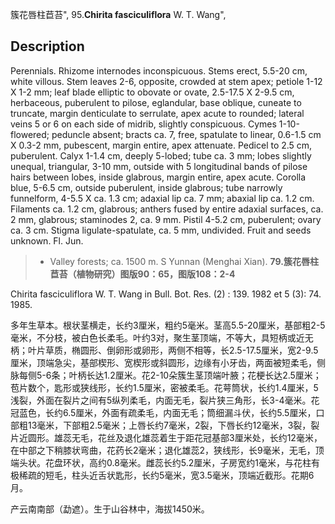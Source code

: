 簇花唇柱苣苔",
95.**Chirita fasciculiflora** W. T. Wang",

## Description
Perennials. Rhizome internodes inconspicuous. Stems erect, 5.5-20 cm, white villous. Stem leaves 2-6, opposite, crowded at stem apex; petiole 1-12 X 1-2 mm; leaf blade elliptic to obovate or ovate, 2.5-17.5 X 2-9.5 cm, herbaceous, puberulent to pilose, eglandular, base oblique, cuneate to truncate, margin denticulate to serrulate, apex acute to rounded; lateral veins 5 or 6 on each side of midrib, slightly conspicuous. Cymes 1-10-flowered; peduncle absent; bracts ca. 7, free, spatulate to linear, 0.6-1.5 cm X 0.3-2 mm, pubescent, margin entire, apex attenuate. Pedicel to 2.5 cm, puberulent. Calyx 1-1.4 cm, deeply 5-lobed; tube ca. 3 mm; lobes slightly unequal, triangular, 3-10 mm, outside with 5 longitudinal bands of pilose hairs between lobes, inside glabrous, margin entire, apex acute. Corolla blue, 5-6.5 cm, outside puberulent, inside glabrous; tube narrowly funnelform, 4-5.5 X ca. 1.3 cm; adaxial lip ca. 7 mm; abaxial lip ca. 1.2 cm. Filaments ca. 1.2 cm, glabrous; anthers fused by entire adaxial surfaces, ca. 2 mm, glabrous; staminodes 2, ca. 9 mm. Pistil 4-5.2 cm, puberulent; ovary ca. 3 cm. Stigma ligulate-spatulate, ca. 5 mm, undivided. Fruit and seeds unknown. Fl. Jun.

> * Valley forests; ca. 1500 m. S Yunnan (Menghai Xian).
**79.簇花唇柱苣苔（植物研究）图版90：65，图版108：2-4**

Chirita fasciculiflora W. T. Wang in Bull. Bot. Res. (2) : 139. 1982 et 5 (3): 74. 1985.

多年生草本。根状茎横走，长约3厘米，粗约5毫米。茎高5.5-20厘米，基部粗2-5毫米，不分枝，被白色长柔毛。叶约3对，聚生茎顶端，不等大，具短柄或近无柄；叶片草质，椭圆形、倒卵形或卵形，两侧不相等，长2.5-17.5厘米，宽2-9.5厘米，顶端急尖，基部楔形、宽楔形或斜圆形，边缘有小牙齿，两面被短柔毛，侧脉每侧5-6条；叶柄长达1.2厘米。花2-10朵簇生茎顶端叶腋；花梗长达2.5厘米；苞片数个，匙形或狭线形，长约1.5厘米，密被柔毛。花萼筒状，长约1.4厘米，5浅裂，外面在裂片之间有5纵列柔毛，内面无毛，裂片狭三角形，长3-4毫米。花冠蓝色，长约6.5厘米，外面有疏柔毛，内面无毛；筒细漏斗伏，长约5.5厘米，口部粗13毫米，下部粗2.5毫米；上唇长约7毫米，2裂，下唇长约12毫米，3裂，裂片近圆形。雄蕊无毛，花丝及退化雄蕊着生于距花冠基部3厘米处，长约12毫米，在中部之下稍膝状弯曲，花药长2毫米；退化雄蕊2，狭线形，长9毫米，无毛，顶端头状。花盘环状，高约0.8毫米。雌蕊长约5.2厘米，子房宽约1毫米，与花柱有极稀疏的短毛，柱头近舌状匙形，长约5毫米，宽3.5毫米，顶端近截形。花期6月。

产云南南部（勐遮）。生于山谷林中，海拔1450米。
